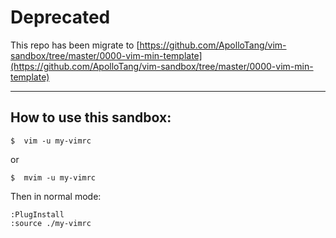 # Deprecated
This repo has been migrate to
[https://github.com/ApolloTang/vim-sandbox/tree/master/0000-vim-min-template](https://github.com/ApolloTang/vim-sandbox/tree/master/0000-vim-min-template)

----
## How to use this sandbox:

```
$  vim -u my-vimrc
```
or

```
$  mvim -u my-vimrc
```

Then in normal mode:

```
:PlugInstall
:source ./my-vimrc
```


